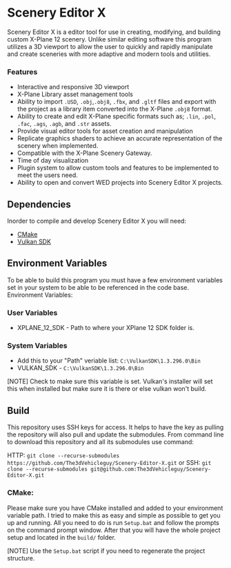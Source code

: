 # Scenery Editor X 
Scenery Editor X is a editor tool for use in creating, modifying, and building custom X-Plane 12 scenery. Unlike similar editing software this program utilizes a 3D viewport to allow the user to quickly and rapidly manipulate and create sceneries with more adaptive and modern tools and utilities. 

### Features
* Interactive and responsive 3D viewport
* X-Plane Library asset management tools
* Ability to import `.USD`, `.obj`,`.obj8`, `.fbx`, and `.gltf` files and export with the project as a library item converted into the X-Plane `.obj8` format. 
* Ability to create and edit X-Plane specific formats such as; `.lin`,  `.pol`, `.fac`, `.ags`, `.agb`, and `.str` assets.
* Provide visual editor tools for asset creation and manipulation
* Replicate graphics shaders to achieve an accurate representation of the scenery when implemented. 
* Compatible with the X-Plane Scenery Gateway.
* Time of day visualization 
* Plugin system to allow custom tools and features to be implemented to meet the users need. 
* Ability to open and convert WED projects into Scenery Editor X projects.

## Dependencies
Inorder to compile and develop Scenery Editor X you will need:

* [CMake](https://cmake.org/download/)
* [Vulkan SDK](https://vulkan.lunarg.com/sdk/home#windows)

## Environment Variables 
To be able to build this program you must have a few environment variables set in your system to be able to be referenced in the code base.
Environment Variables:
### User Variables
* XPLANE_12_SDK - Path to where your XPlane 12 SDK folder is.

### System Variables
* Add this to your "Path" veriable list: `C:\VulkanSDK\1.3.296.0\Bin`
* VULKAN_SDK - `C:\VulkanSDK\1.3.296.0\Bin`

[NOTE] Check to make sure this variable is set. Vulkan's installer will set this when installed but make sure it is there or else vulkan won't build.

## Build

This repository uses SSH keys for access. It helps to have the key as pulling the repository will also pull and update the submodules.
From command line to download this repository and all its submodules use command: 

HTTP: `git clone --recurse-submodules https://github.com/The3dVehicleguy/Scenery-Editor-X.git`
or
SSH: `git clone --recurse-submodules git@github.com:The3dVehicleguy/Scenery-Editor-X.git`

### CMake:
Please make sure you have CMake installed and added to your environment variable path.
I tried to make this as easy and simple as possible to get you up and running. All you need to do is run `Setup.bat` and follow the prompts on the command prompt window.
After that you will have the whole project setup and located in the `build/` folder.

[NOTE] Use the `Setup.bat` script if you need to regenerate the project structure.
